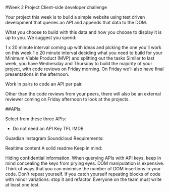 #Week 2 Project
Client-side developer challenge

Your project this week is to build a simple website using test driven development that queries an API and appends that data to the DOM.

What you choose to build with this data and how you choose to display it is up to you.
We suggest you spend:

1 x 20 minute interval coming up with ideas and picking the one you'll work on this week
1 x 20 minute interval deciding what you need to build for your Minimum Viable Product (MVP) and splitting out the tasks
Similar to last week, you have Wednesday and Thursday to build the majority of your project, with code reviews on Friday morning. On Friday we'll also have final presentations in the afternoon.

Work in pairs to code an API per pair.

Other than the code reviews from your peers, there will also be an external reviewer coming on Friday afternoon to look at the projects.

##APIs:

Select from these three APIs:
+ Do not need an API Key
TFL
IMDB

Guardian
Instagram
Soundcloud
Requirements:

Realtime content
A solid readme
Keep in mind:

Hiding confidential information. When querying APIs with API keys, keep in mind concealing the keys from prying eyes.
DOM manipulation is expensive. Think of ways that you can minimise the number of DOM insertions in your code.
Don't repeat yourself. If you catch yourself repeating blocks of code with minor variations: stop it and refactor.
Everyone on the team must write at least one test.
